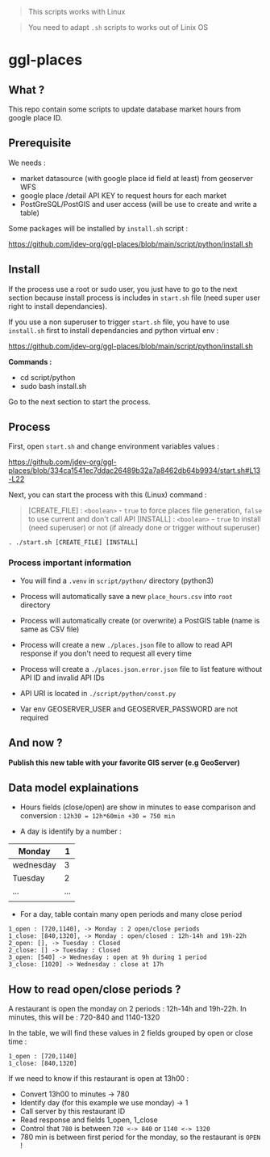 > This scripts works with Linux

> You need to adapt `.sh` scripts to works out of Linix OS

# ggl-places

## What ?

This repo contain some scripts to update database market hours from google place ID.

## Prerequisite

We needs :

- market datasource (with google place id field at least) from geoserver WFS
- google place /detail API KEY to request hours for each market
- PostGreSQL/PostGIS and user access (will be use to create and write a table)

Some packages will be installed by `install.sh` script :

https://github.com/jdev-org/ggl-places/blob/main/script/python/install.sh

## Install

If the process use a root or sudo user, you just have to go to the next section because install process is includes in `start.sh` file (need super user right to install dependancies).

If you use a non superuser to trigger `start.sh` file, you have to use `install.sh` first to install dependancies and python virtual env :

https://github.com/jdev-org/ggl-places/blob/main/script/python/install.sh

**Commands :**
- cd script/python
- sudo bash install.sh

Go to the next section to start the process.


## Process

First, open `start.sh` and change environment variables values :

https://github.com/jdev-org/ggl-places/blob/334ca1541ec7ddac26489b32a7a8462db64b9934/start.sh#L13-L22

Next, you can start the process with this (Linux) command :

> [CREATE_FILE] : `<boolean>` - `true` to force places file generation, `false` to use current and don't call API
> [INSTALL] : `<boolean>` - `true` to install (need superuser) or not (if already done or trigger without superuser)

`. ./start.sh [CREATE_FILE] [INSTALL]`

### Process important information

- You will find a `.venv` in `script/python/` directory (python3)

- Process will automatically save a new `place_hours.csv` into `root` directory

- Process will automatically create (or overwrite) a PostGIS table (name is same as CSV file)

- Process will create a new `./places.json` file to allow to read API response if you don't need to request all every time

- Process will create a `./places.json.error.json` file to list feature without API ID and invalid API IDs

- API URI is located in `./script/python/const.py`

- Var env GEOSERVER_USER and GEOSERVER_PASSWORD are not required

## And now ?

**Publish this new table with your favorite GIS server (e.g GeoServer)**

## Data model explainations

* Hours fields (close/open) are show in minutes to ease comparison and conversion :
`12h30 = 12h*60min +30 = 750 min`

* A day is identify by a number :

| Monday    | 1   |
|-----------|-----|
| wednesday | 3   |
| Tuesday   | 2   |
| ...       | ... |
|           |     |

* For a day, table contain many open periods and many close period

```
1_open : [720,1140], -> Monday : 2 open/close periods
1_close: [840,1320], -> Monday : open/closed : 12h-14h and 19h-22h
2_open: [], -> Tuesday : Closed
2_close: [] -> Tuesday : Closed
3_open: [540] -> Wednesday : open at 9h during 1 period
3_close: [1020] -> Wednesday : close at 17h
```

## How to read open/close periods ?

A restaurant is open the monday on 2 periods : 12h-14h and 19h-22h.
In minutes, this will be : 720-840 and 1140-1320

In the table, we will find these values in 2 fields grouped by open or close time : 
```
1_open : [720,1140]
1_close: [840,1320]
```

If we need to know if this restaurant is open at 13h00 :

- Convert 13h00 to minutes ->  780
- Identify day (for this example we use monday) -> 1
- Call server by this restaurant ID
- Read response and fields 1_open, 1_close
- Control that `780` is between `720 <-> 840` or `1140 <-> 1320`
- 780 min is between first period for the monday, so the restaurant is `OPEN` !


